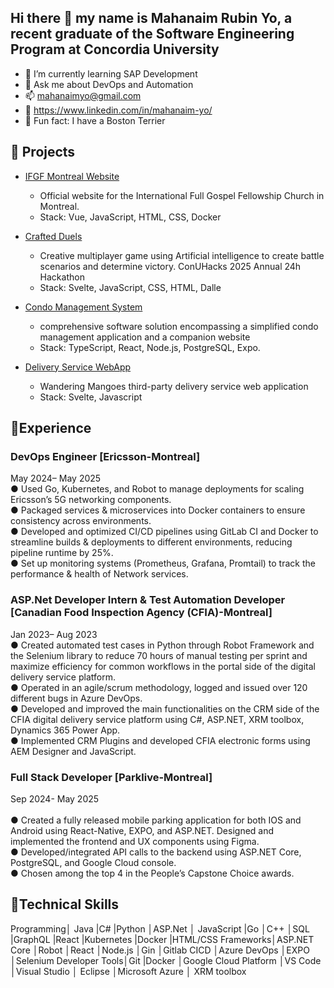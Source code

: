 ## Hi there 👋 my name is Mahanaim Rubin Yo, a recent graduate of the Software Engineering Program at Concordia University

- 🌱 I’m currently learning SAP Development
- 💬 Ask me about DevOps and Automation
- 📫 mahanaimyo@gmail.com
- 💼 https://www.linkedin.com/in/mahanaim-yo/
- 🐶 Fun fact: I have a Boston Terrier

## 🔨 Projects
- [IFGF Montreal Website](https://github.com/AyoMahan/Soen-491-IFGF-Montreal-Website)
  - Official website for the International Full Gospel Fellowship Church in Montreal. 
  - Stack: Vue, JavaScript, HTML, CSS, Docker 

- [Crafted Duels](https://github.com/AyoMahan/ConUHacks-IX-Project)
  - Creative multiplayer game using Artificial intelligence to create battle scenarios and determine victory. ConUHacks 2025 Annual 24h Hackathon
  - Stack: Svelte, JavaScript, CSS, HTML, Dalle
  
- [Condo Management System](https://github.com/Ahmad-Elmahallawy/iCondo)
  - comprehensive software solution encompassing a simplified condo management application and a companion website
  - Stack: TypeScript, React, Node.js, PostgreSQL, Expo.

- [Delivery Service WebApp](https://github.com/Mika24boss/DeliveryServiceWebApp-SOEN343)
  - Wandering Mangoes third-party delivery service web application
  - Stack: Svelte, Javascript
  


## 👔Experience

### DevOps Engineer  [Ericsson-Montreal]                     
May 2024– May 2025  <br />
● Used Go, Kubernetes, and Robot to manage deployments for scaling Ericsson’s 5G networking components.   <br />
● Packaged services & microservices into Docker containers to ensure consistency across environments.  <br />
● Developed and optimized CI/CD pipelines using GitLab CI and Docker to streamline builds & deployments to 
different environments, reducing pipeline runtime by 25%.  <br />
● Set up monitoring systems (Prometheus, Grafana, Promtail) to track the performance & health of Network services.  <br />

### ASP.Net Developer Intern & Test Automation Developer [Canadian Food Inspection Agency (CFIA)-Montreal]                                    
Jan 2023– Aug 2023  <br />
● Created automated test cases in Python through Robot Framework and the Selenium library to reduce 70 hours 
of manual testing per sprint and maximize efficiency for common workflows in the portal side of the digital 
delivery service platform.   <br />
● Operated in an agile/scrum methodology, logged and issued over 120 different bugs in Azure DevOps.   <br />
● Developed and improved the main functionalities on the CRM side of the CFIA digital delivery service platform 
using C#, ASP.NET, XRM toolbox, Dynamics 365 Power App.  <br />
● Implemented CRM Plugins and developed CFIA electronic forms using AEM Designer and JavaScript.  <br />

### Full Stack Developer [Parklive-Montreal]                                                                                     
Sep 2024- May 2025    <br />                    
● Created a fully released mobile parking application for both IOS and Android using React-Native, EXPO, and 
ASP.NET. Designed and implemented the frontend and UX components using Figma.  <br />
● Developed/integrated API calls to the backend using ASP.NET Core, PostgreSQL, and Google Cloud console.  <br />
● Chosen among the top 4 in the People’s Capstone Choice awards.  <br />


## 🔎Technical Skills
Programming│ Java |C# |Python │ASP.Net │ JavaScript |Go │C++ │SQL |GraphQL |React |Kubernetes |Docker |HTML/CSS 
Frameworks│ASP.NET Core │Robot │React │Node.js │Gin │Gitlab CICD │Azure DevOps │EXPO │Selenium 
Developer Tools│Git |Docker │Google Cloud Platform │VS Code │Visual Studio │ Eclipse │Microsoft Azure │ XRM toolbox 
